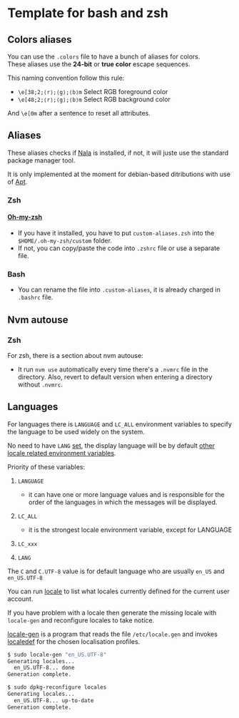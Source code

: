 # Template for bash and zsh

## Colors aliases

You can use the `.colors` file to have a bunch of aliases for colors.  
These aliases use the **24-bit** or **true color** escape sequences.

This naming convention follow this rule:

- `\e[38;2;⟨r⟩;⟨g⟩;⟨b⟩m` Select RGB foreground color
- `\e[48;2;⟨r⟩;⟨g⟩;⟨b⟩m` Select RGB background color

And `\e[0m` after a sentence to reset all attributes.

## Aliases

These aliases checks if [Nala](https://gitlab.com/volian/nala) is installed, if not, it will juste use the standard package manager tool.

It is only implemented at the moment for debian-based ditributions with use of [Apt](https://en.wikipedia.org/wiki/APT_(software)).

### Zsh

#### [Oh-my-zsh](https://github.com/ohmyzsh/ohmyzsh)

- If you have it installed, you have to put `custom-aliases.zsh` into the `$HOME/.oh-my-zsh/custom` folder.
- If not, you can copy/paste the code into `.zshrc` file or use a separate file.

### Bash

- You can rename the file into `.custom-aliases`, it is already charged in `.bashrc` file.

## Nvm autouse

### Zsh

For zsh, there is a section about nvm autouse:

- It run `nvm use` automatically every time there's
a `.nvmrc` file in the directory. Also, revert to default
version when entering a directory without `.nvmrc`.

## Languages

For languages there is `LANGUAGE` and `LC_ALL` environment variables to specify the language to be used widely on the system.

No need to have `LANG` [set](https://wiki.debian.org/Locale#line-35), the display language will be by default [other locale related environment variables](https://wiki.debian.org/Locale#Configuration).

Priority of these variables:

1. `LANGUAGE`
   - it can have one or more language values and is responsible for the order of the languages in which the messages will be displayed.
2. `LC_ALL`
   - it is the strongest locale environment variable, except for LANGUAGE

3. `LC_xxx`
4. `LANG`

The `C` and `C.UTF-8` value is for default language who are usually `en_US` and `en_US.UTF-8`

You can run [locale](https://manpages.debian.org/stable/manpages/locale.1.en.html) to list what locales currently defined for the current user account.

If you have problem with a locale then generate the missing locale with `locale-gen` and reconfigure locales to take notice.

[locale-gen](https://manpages.debian.org/stable/locales/locale-gen.8.en.html) is a program that reads the file `/etc/locale.gen` and invokes [localedef](https://manpages.debian.org/stable/manpages/localedef.1.en.html) for the chosen localisation profiles.

```bash
$ sudo locale-gen "en_US.UTF-8"
Generating locales...
  en_US.UTF-8... done
Generation complete.

$ sudo dpkg-reconfigure locales
Generating locales...
  en_US.UTF-8... up-to-date
Generation complete.
```
